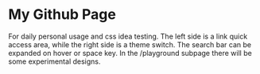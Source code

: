 # My Github Page
For daily personal usage and css idea testing.
The left side is a link quick access area, while the right side is a theme switch.
The search bar can be expanded on hover or space key.
In the /playground subpage there will be some experimental designs.
